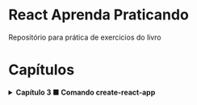 # React Aprenda Praticando
Repositório para prática de exercicios do livro

# Capítulos

<details>
  <summary><strong>Capítulo 3 ■ Comando create-react-app</strong></summary><br />
  
  - [x] 3.1 Introdução
  - [x] 3.2 Comando create-react-app
  - [x] 3.2.1 Estrutura padrão para desenvolver uma app React
  - [X] 3.2.2 Pastas e arquivos da estrutura
  - [X] 3.3 Tabela de livros
  - [X] 3.3.1 Tabela de livros – Primeiro passo
  - [X] 3.3.2 Tabela de livros – Segundo passo
  - [X] 3.3.3 Tabela de livros – Terceiro passo
  - [X] 3.3.4 Tabela de livros – Quarto passo
  - [ ] 3.3.5 Tabela de livros – Quinto passo
  - [ ] 3.3.6 Tabela de livros – Sexto passo (Finalizando o projeto)
  - [ ] 3.4 Correção de bugs
  - [ ] 3.5 Compartilhando uma aplicação React
</details>